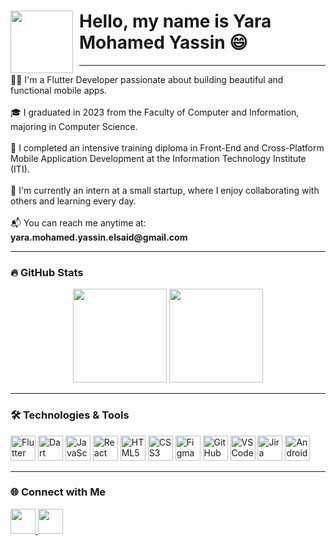 <h1 align="left">
  <img height="100" src="https://i.pinimg.com/originals/33/86/61/338661f1af028e75f8f1ab032e95b011.jpg" align="left" style="margin-right: 10px;" />
  Hello, my name is Yara Mohamed Yassin 😄
</h1>

---

<p align="left">
  👩‍💻 I'm a Flutter Developer passionate about building beautiful and functional mobile apps.<br><br>
  🎓 I graduated in 2023 from the Faculty of Computer and Information, majoring in Computer Science.<br><br>
  🧠 I completed an intensive training diploma in Front-End and Cross-Platform Mobile Application Development at the Information Technology Institute (ITI).<br><br>
  🚀 I'm currently an intern at a small startup, where I enjoy collaborating with others and learning every day.<br><br>
  📬 You can reach me anytime at: <strong>yara.mohamed.yassin.elsaid@gmail.com</strong>
</p>

---

### 🔥 GitHub Stats

<div align="center">
  <img src="https://github-readme-stats.vercel.app/api?username=yara-yassin&show_icons=true&theme=dracula&count_private=true&hide_border=false" height="150" />
  <img src="https://github-readme-stats.vercel.app/api/top-langs?username=yara-yassin&layout=compact&theme=dracula&hide_border=false" height="150" />
</div>

---

### 🛠️ Technologies & Tools

<div align="left">
  <img src="https://cdn.jsdelivr.net/gh/devicons/devicon/icons/flutter/flutter-original.svg" height="40" alt="Flutter" />
  <img src="https://cdn.jsdelivr.net/gh/devicons/devicon/icons/dart/dart-original.svg" height="40" alt="Dart" />
  <img src="https://cdn.jsdelivr.net/gh/devicons/devicon/icons/javascript/javascript-original.svg" height="40" alt="JavaScript" />
  <img src="https://cdn.jsdelivr.net/gh/devicons/devicon/icons/react/react-original.svg" height="40" alt="React" />
  <img src="https://cdn.jsdelivr.net/gh/devicons/devicon/icons/html5/html5-original.svg" height="40" alt="HTML5" />
  <img src="https://cdn.jsdelivr.net/gh/devicons/devicon/icons/css3/css3-original.svg" height="40" alt="CSS3" />
  <img src="https://cdn.jsdelivr.net/gh/devicons/devicon/icons/figma/figma-original.svg" height="40" alt="Figma" />
  <img src="https://cdn.jsdelivr.net/gh/devicons/devicon/icons/github/github-original.svg" height="40" alt="GitHub" />
  <img src="https://cdn.jsdelivr.net/gh/devicons/devicon/icons/vscode/vscode-original.svg" height="40" alt="VSCode" />
  <img src="https://cdn.jsdelivr.net/gh/devicons/devicon/icons/jira/jira-original.svg" height="40" alt="Jira" />
  <img src="https://cdn.jsdelivr.net/gh/devicons/devicon/icons/androidstudio/androidstudio-original.svg" height="40" alt="Android Studio" />
</div>

---

### 🌐 Connect with Me

<div align="left">
  <a href="https://www.linkedin.com/in/yara-yassin/" target="_blank">
    <img src="https://raw.githubusercontent.com/maurodesouza/profile-readme-generator/master/src/assets/icons/social/linkedin/default.svg" width="40" />
  </a>
  <a href="mailto:yara.mohamed.yassin.elsaid@gmail.com" target="_blank">
    <img src="https://raw.githubusercontent.com/maurodesouza/profile-readme-generator/master/src/assets/icons/social/gmail/default.svg" width="40" />
  </a>
</div>
